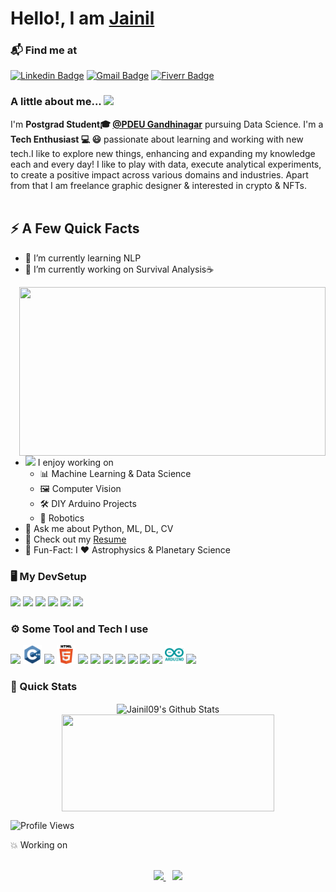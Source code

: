 <h1> Hello!, I am <a href="https://github.com/Defcon27">Jainil</a> </h1>
</h1>

### 📬 Find me at 
[![Linkedin Badge](https://img.shields.io/badge/-LinkedIn-blue?style=flat-square&logo=Linkedin&logoColor=white&link=https://https://www.linkedin.com/in/jainil091/)](https://www.linkedin.com/in/jainil091/)
[![Gmail Badge](https://img.shields.io/badge/-Gmail-d14836?style=flat-square&logo=Gmail&logoColor=white&link=mailto:pateljainil91@gmail.com)](mailto:pateljainil91@gmail.com)
[![Fiverr Badge](https://img.shields.io/badge/fiverr-1DBF73?style=flat-square&logo=fiverr&logoColor=white&link=https://www.fiverr.com/jainil09?up_rollout=true)](https://www.fiverr.com/jainil09?up_rollout=true)


### A little about me...  <img src="https://media.giphy.com/media/VgCDAzcKvsR6OM0uWg/giphy.gif" width="50"> 
I'm **Postgrad Student🎓 [@PDEU Gandhinagar](https://pdpu.ac.in/)** pursuing Data Science. I'm a **Tech Enthusiast 💻 😃** passionate about learning and working with new tech.I like to explore new things, enhancing and expanding my knowledge each and every day! I like to play with data, execute analytical experiments, to create a positive impact across various domains and industries. Apart from that I am freelance graphic designer & interested in crypto & NFTs. <br/><br/>




## ⚡️ A Few Quick Facts

- 🔭 I’m currently learning NLP 
- 🌱 I’m currently working on Survival Analysis☕
<img width="490" height="270" src="https://user-images.githubusercontent.com/39823304/170814800-b87b173c-b0c2-4b50-b1e0-752e4521e6f4.gif" align=right>

- <img src="https://media.giphy.com/media/WUlplcMpOCEmTGBtBW/giphy.gif" width="30">  I enjoy working on
  - 📊 Machine Learning & Data Science
  - 🖼 Computer Vision
  - 🛠 DIY Arduino Projects
  - 🤖 Robotics
- 💬 Ask me about Python, ML, DL, CV
- 📙 Check out my [Resume](https://github.com/Jainil09/Jainil09/raw/main/Jainil_resume_DS.pdf)
- 🎉 Fun-Fact: I ❤️ Astrophysics & Planetary Science




  
### 🖥️ My DevSetup
<img src="https://img.shields.io/badge/Legion-555555.svg?&style=flat-square&logo=Lenovo&logoColor=E2231A"> <img src="https://img.shields.io/badge/Windows-555555.svg?&style=flat-square&logo=windows&logoColor=0078D6"> <img src="https://img.shields.io/badge/Chrome-555555.svg?&style=flat-square&logo=google-chrome&logoColor=FABC0C"> <img src="https://img.shields.io/badge/Terminal-555555.svg?&style=flat-square&logo=powershell&logoColor=white"> <img src="https://img.shields.io/badge/Jupyter-555555.svg?&style=flat-square&logo=jupyter&logoColor=F37626"> <img src="https://img.shields.io/badge/GoogleColab-555555.svg?&style=flat-square&logo=googlecolab&logoColor=FF5733"> 

### ⚙️ Some Tool and Tech I use
<code><img height="30" src="https://avatars0.githubusercontent.com/u/1525981?s=200&v=4"></code>
<code><img height="30" src="https://raw.githubusercontent.com/github/explore/80688e429a7d4ef2fca1e82350fe8e3517d3494d/topics/cpp/cpp.png"></code>
<code><img height="30" src="https://avatars3.githubusercontent.com/u/9950313?s=200&v=4"></code>
<code><img height="30" src="https://raw.githubusercontent.com/github/explore/80688e429a7d4ef2fca1e82350fe8e3517d3494d/topics/html/html.png"></code>
<code><img height="30" src="https://avatars1.githubusercontent.com/u/1517864?s=200&v=4"></code>
<code><img height="30" src="https://avatars1.githubusercontent.com/u/2918581?s=200&v=4"></code>
<code><img height="30" src="https://avatars3.githubusercontent.com/u/18133?s=200&v=4"></code>
<code><img height="30" src="https://avatars1.githubusercontent.com/u/5009934?s=200&v=4"></code>
<code><img height="30" src="https://avatars0.githubusercontent.com/u/365630?s=88&v=4"></code>
<code><img height="30" src="https://avatars.githubusercontent.com/u/15658638"></code>
<code><img height="30" src="https://avatars.githubusercontent.com/u/34455048"></code>
<code><img height="30" src="https://github.com/devicons/devicon/blob/v2.15.1/icons/arduino/arduino-original-wordmark.svg"></code>
<code><img height="30" src="https://avatars2.githubusercontent.com/u/1728152?s=200&v=4"></code>  


### 🚀 Quick Stats
<p align="center">
<img width="450" align="center" src="https://github-readme-stats.vercel.app/api?username=Jainil09&show_icons=true&line_height=21&theme=darcula" alt="Jainil09's Github Stats" />
<img width="340" height="155" align="center" 
     src="https://github-readme-stats.vercel.app/api/top-langs/?username=Jainil09&langs_count=6&hide=handlebars,jupyter notebook,css&theme=darcula&line_height=27&layout=compact" />
</p>


![Profile Views](https://komarev.com/ghpvc/?username=Jainil09)


<summary> 💥 Working on </summary>
<br>
<p align="center">
<a href="https://github.com/Jainil09/MachineLearning">
<img src="https://github-readme-stats.vercel.app/api/pin/?username=Jainil09&repo=MachineLearning&show_owner=true&theme=react" />
</a>&ensp;
<a href="https://github.com/jainil09/DeepLearning">
<img src="https://github-readme-stats.vercel.app/api/pin/?username=Jainil09&repo=DeepLearning&show_owner=true&theme=react" />
</a>
</p>




<!--
**Defcon27/Defcon27** is a ✨ _special_ ✨ repository because its `README.md` (this file) appears on your GitHub profile.

pic on right
<img height="270" src="sss.svg" align=right>

 
views
![Profile Views](https://komarev.com/ghpvc/?username=Defcon27)
[![HitCount](http://hits.dwyl.com/Defcon27/.svg)](http://hits.dwyl.com/Defcon27)


social modded badge
<a href="https://www.linkedin.com/in/michael-hoffmann-3b8933b1"><img src="https://img.shields.io/badge/linkedin-%230077B5.svg?&style=for-the-badge&logo=linkedin&logoColor=white" height=25></a>


language badges:
![Python](https://img.shields.io/badge/Python-FECE00?style=flat&logo=Python&logoColor=3776AB)
![C](https://img.shields.io/badge/C-00599C?style=flat&logo=c)
![C++](https://img.shields.io/badge/C++-00599C?style=flat&logo=c%2b%2b)

![HTML5](https://img.shields.io/badge/HTML5-E34F26?style=flat&logo=html5&logoColor=white)
![CSS3](https://img.shields.io/badge/CSS3-1572B6?style=flat&logo=css3)
![Bootstrap](https://img.shields.io/badge/Bootstrap-563D7C?style=flat&logo=bootstrap)
![JavaScript](https://img.shields.io/badge/JavaScript-555555?style=flat&logo=javascript)
![Nodejs](https://img.shields.io/badge/Nodejs-555555?style=flat&logo=Node.js)
![MongoDB](https://img.shields.io/badge/MongoDB-555555?style=flat&logo=mongodb)

![Git](https://img.shields.io/badge/Git-555555?style=flat-square&logo=git)
![GitHub](https://img.shields.io/badge/GitHub-181717?style=flat-square&logo=github)


-->

